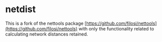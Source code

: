 # netdist

This is a fork of the nettools package [https://github.com/filosi/nettools](https://github.com/filosi/nettools) with only the functionality related to calculating network distances retained.